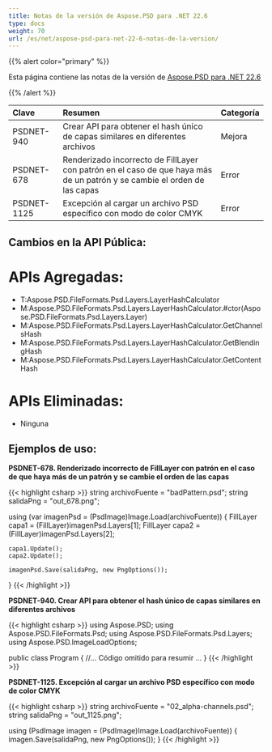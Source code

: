 ```yaml
---
title: Notas de la versión de Aspose.PSD para .NET 22.6
type: docs
weight: 70
url: /es/net/aspose-psd-para-net-22-6-notas-de-la-version/
---
```


{{% alert color="primary" %}}

Esta página contiene las notas de la versión de [Aspose.PSD para .NET 22.6](https://www.nuget.org/packages/Aspose.PSD/)

{{% /alert %}}

|**Clave**|**Resumen**|**Categoría**|
| :- | :- | :- |
|PSDNET-940|Crear API para obtener el hash único de capas similares en diferentes archivos|Mejora|
|PSDNET-678|Renderizado incorrecto de FillLayer con patrón en el caso de que haya más de un patrón y se cambie el orden de las capas|Error|
|PSDNET-1125|Excepción al cargar un archivo PSD específico con modo de color CMYK|Error|


## **Cambios en la API Pública:**
# **APIs Agregadas:**
- T:Aspose.PSD.FileFormats.Psd.Layers.LayerHashCalculator
- M:Aspose.PSD.FileFormats.Psd.Layers.LayerHashCalculator.#ctor(Aspose.PSD.FileFormats.Psd.Layers.Layer)
- M:Aspose.PSD.FileFormats.Psd.Layers.LayerHashCalculator.GetChannelsHash
- M:Aspose.PSD.FileFormats.Psd.Layers.LayerHashCalculator.GetBlendingHash
- M:Aspose.PSD.FileFormats.Psd.Layers.LayerHashCalculator.GetContentHash


# **APIs Eliminadas:**
- Ninguna


## **Ejemplos de uso:**

**PSDNET-678. Renderizado incorrecto de FillLayer con patrón en el caso de que haya más de un patrón y se cambie el orden de las capas**

{{< highlight csharp >}}
string archivoFuente = "badPattern.psd";
string salidaPng = "out_678.png";

using (var imagenPsd = (PsdImage)Image.Load(archivoFuente))
{
    FillLayer capa1 = (FillLayer)imagenPsd.Layers[1];
    FillLayer capa2 = (FillLayer)imagenPsd.Layers[2];

    capa1.Update();
    capa2.Update();

    imagenPsd.Save(salidaPng, new PngOptions());
}
{{< /highlight >}}

**PSDNET-940. Crear API para obtener el hash único de capas similares en diferentes archivos**

{{< highlight csharp >}}
using Aspose.PSD;
using Aspose.PSD.FileFormats.Psd;
using Aspose.PSD.FileFormats.Psd.Layers;
using Aspose.PSD.ImageLoadOptions;

public class Program
{
    //... Código omitido para resumir ...
}
{{< /highlight >}}

**PSDNET-1125. Excepción al cargar un archivo PSD específico con modo de color CMYK**

{{< highlight csharp >}}
string archivoFuente = "02_alpha-channels.psd";
string salidaPng = "out_1125.png";

using (PsdImage imagen = (PsdImage)Image.Load(archivoFuente))
{
    imagen.Save(salidaPng, new PngOptions());
}
{{< /highlight >}}